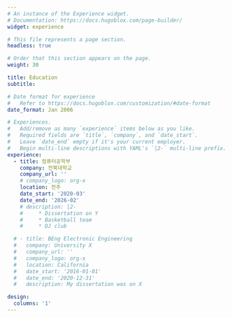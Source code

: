 ```yaml
---
# An instance of the Experience widget.
# Documentation: https://docs.hugoblox.com/page-builder/
widget: experience

# This file represents a page section.
headless: true

# Order that this section appears on the page.
weight: 30

title: Education
subtitle:

# Date format for experience
#   Refer to https://docs.hugoblox.com/customization/#date-format
date_format: Jan 2006

# Experiences.
#   Add/remove as many `experience` items below as you like.
#   Required fields are `title`, `company`, and `date_start`.
#   Leave `date_end` empty if it's your current employer.
#   Begin multi-line descriptions with YAML's `|2-` multi-line prefix.
experience:
  - title: 컴퓨터공학부
    company: 전북대학교
    company_url: ''
    # company_logo: org-x
    location: 전주
    date_start: '2020-03'
    date_end: '2026-02'
    # description: |2-
    #     * Dissertation on Y
    #     * Basketball team
    #     * DJ club

  # - title: BEng Electronic Engineering
  #   company: University X
  #   company_url: ''
  #   company_logo: org-x
  #   location: California
  #   date_start: '2016-01-01'
  #   date_end: '2020-12-31'
  #   description: My dissertation was on X

design:
  columns: '1'
---
```

